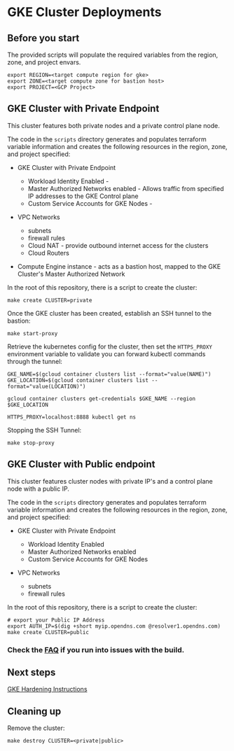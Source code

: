 # GKE Cluster Deployments

## Before you start

The provided scripts will populate the required variables from the region, zone, and project envars.

```shell
export REGION=<target compute region for gke>
export ZONE=<target compute zone for bastion host>
export PROJECT=<GCP Project>
```

## GKE Cluster with Private Endpoint

This cluster features both private nodes and a private control plane node.

The code in the `scripts` directory generates and populates terraform variable information and creates the following resources in the region, zone, and project specified:

* GKE Cluster with Private Endpoint
  * Workload Identity Enabled - 
  * Master Authorized Networks enabled - Allows traffic from specified IP addresses to the GKE Control plane
  * Custom Service Accounts for GKE Nodes - 

* VPC Networks
  * subnets
  * firewall rules
  * Cloud NAT - provide outbound internet access for the clusters
  * Cloud Routers

* Compute Engine instance - acts as a bastion host, mapped to the GKE Cluster's Master Authorized Network

In the root of this repository, there is a script to create the cluster:

```shell
make create CLUSTER=private
```

Once the GKE cluster has been created, establish an SSH tunnel to the bastion:

```shell
make start-proxy
```

Retrieve the kubernetes config for the cluster, then set the `HTTPS_PROXY` environment variable to validate you can forward kubectl commands through the tunnel:

```shell
GKE_NAME=$(gcloud container clusters list --format="value(NAME)")
GKE_LOCATION=$(gcloud container clusters list --format="value(LOCATION)")

gcloud container clusters get-credentials $GKE_NAME --region $GKE_LOCATION

HTTPS_PROXY=localhost:8888 kubectl get ns
```

Stopping the SSH Tunnel:

```shell
make stop-proxy
```

## GKE Cluster with Public endpoint

This cluster features cluster nodes with private IP's and a control plane node with a public IP.

The code in the `scripts` directory generates and populates terraform variable information and creates the following resources in the region, zone, and project specified:

* GKE Cluster with Private Endpoint
  * Workload Identity Enabled
  * Master Authorized Networks enabled 
  * Custom Service Accounts for GKE Nodes

* VPC Networks
  * subnets
  * firewall rules

In the root of this repository, there is a script to create the cluster:

```shell
# export your Public IP Address
export AUTH_IP=$(dig +short myip.opendns.com @resolver1.opendns.com)
make create CLUSTER=public
```

### Check the [FAQ](FAQ.md) if you run into issues with the build.

## Next steps

[GKE Hardening Instructions](SECURITY.md)

## Cleaning up

Remove the cluster:

```shell
make destroy CLUSTER=<private|public>
```
